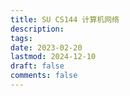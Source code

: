 ```yaml
---
title: SU CS144 计算机网络 
description: 
tags:
date: 2023-02-20
lastmod: 2024-12-10
draft: false
comments: false
---
```

